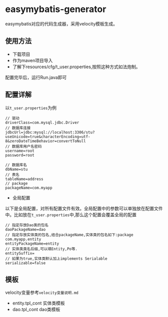 # easymybatis-generator

easymybatis对应的代码生成器，采用velocity模板生成。

## 使用方法

- 下载项目
- 作为maven项目导入
- 了解下resources/cfg/t_user.properties,按照这种方式如法炮制。

配置完毕后，运行Run.java即可

## 配置详解

以`t_user.properties`为例

```
// 驱动
driverClass=com.mysql.jdbc.Driver
// 数据库连接
jdbcUrl=jdbc:mysql://localhost:3306/stu?useUnicode=true&characterEncoding=utf-8&zeroDateTimeBehavior=convertToNull
// 数据库用户名密码
username=root
password=root

// 数据库名
dbName=stu
// 表名
tableName=address
// package
packageName=com.myapp
```

- 全局配置

以下是全局配置，对所有配置文件有效。全局配置中的参数可以单独放在配置文件中。比如放在`t_user.properties`中,那么这个配置会覆盖全局的配置

```
// 指定存放Dao类的包名
daoPackageName=dao
// 指定存放实体类的包名,结合packageName,实体类的包名如下:package com.myapp.entity
entityPackageName=entity
// 实体类类名后缀,可以填Entity,Po等.
entitySuffix=
// 如果为true,实体类默认加上implements Serialable
serializable=false
```

## 模板

velocity变量参考`velocity变量说明.md`

- entity.tpl_cont 实体类模板
- dao.tpl_cont dao类模板

